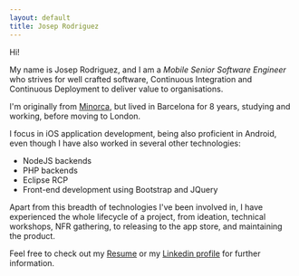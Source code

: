 ```yaml
---
layout: default
title: Josep Rodriguez
---
```


Hi!

My name is Josep Rodriguez, and I am a *Mobile Senior Software Engineer* who
strives for well crafted software, Continuous Integration and Continuous
Deployment to deliver value to organisations.

I'm originally from [Minorca](https://www.google.co.uk/search?q=menorca&source=lnms&tbm=isch&sa=X&ved=0ahUKEwiOpqC2_7zSAhUIIMAKHZ_eABEQ_AUICCgB&biw=1210&bih=961),
but lived in Barcelona for 8 years, studying and working, before moving to London.

I focus in iOS application development, being also proficient in Android,
even though I have also worked in several other technologies:

* NodeJS backends
* PHP backends
* Eclipse RCP
* Front-end development using Bootstrap and JQuery

Apart from this breadth of technologies I've been involved in, I have experienced
the whole lifecycle of a project, from ideation, technical workshops, NFR gathering,
to releasing to the app store, and maintaining the product.

Feel free to check out my [Resume](/resume.html) or my [Linkedin profile](https://www.linkedin.com/in/joseprl89/) for further information.
